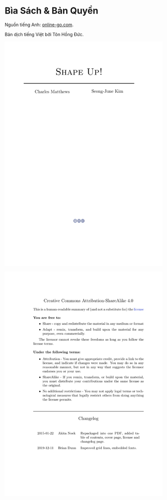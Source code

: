 # Bìa Sách & Bản Quyền

Nguồn tiếng Anh: [online-go.com](https://cdn.online-go.com/shape_up_v1.2.pdf).

Bản dịch tiếng Việt bởi Tôn Hồng Đức.

![Cover](/books/shape-up/assets/cover.jpg)

![Cover](/books/shape-up/assets/license.jpg)

